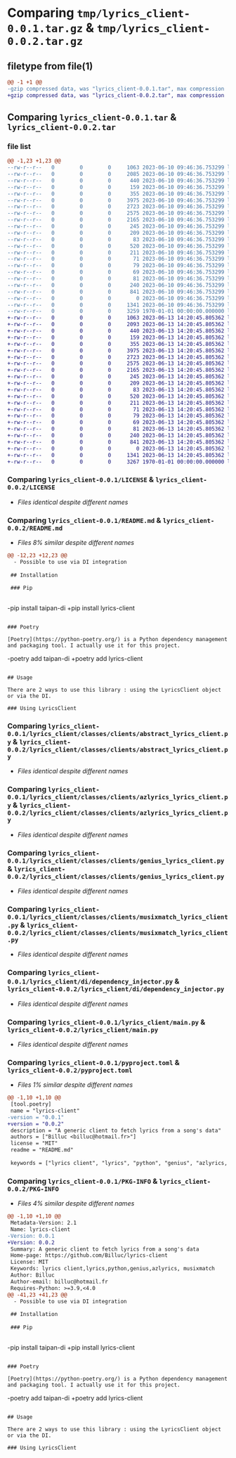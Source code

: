 # Comparing `tmp/lyrics_client-0.0.1.tar.gz` & `tmp/lyrics_client-0.0.2.tar.gz`

## filetype from file(1)

```diff
@@ -1 +1 @@
-gzip compressed data, was "lyrics_client-0.0.1.tar", max compression
+gzip compressed data, was "lyrics_client-0.0.2.tar", max compression
```

## Comparing `lyrics_client-0.0.1.tar` & `lyrics_client-0.0.2.tar`

### file list

```diff
@@ -1,23 +1,23 @@
--rw-r--r--   0        0        0     1063 2023-06-10 09:46:36.753299 lyrics_client-0.0.1/LICENSE
--rw-r--r--   0        0        0     2085 2023-06-10 09:46:36.753299 lyrics_client-0.0.1/README.md
--rw-r--r--   0        0        0      440 2023-06-10 09:46:36.753299 lyrics_client-0.0.1/lyrics_client/__init__.py
--rw-r--r--   0        0        0      159 2023-06-10 09:46:36.753299 lyrics_client-0.0.1/lyrics_client/classes/__init__.py
--rw-r--r--   0        0        0      355 2023-06-10 09:46:36.753299 lyrics_client-0.0.1/lyrics_client/classes/clients/__init__.py
--rw-r--r--   0        0        0     3975 2023-06-10 09:46:36.753299 lyrics_client-0.0.1/lyrics_client/classes/clients/abstract_lyrics_client.py
--rw-r--r--   0        0        0     2723 2023-06-10 09:46:36.753299 lyrics_client-0.0.1/lyrics_client/classes/clients/azlyrics_lyrics_client.py
--rw-r--r--   0        0        0     2575 2023-06-10 09:46:36.753299 lyrics_client-0.0.1/lyrics_client/classes/clients/genius_lyrics_client.py
--rw-r--r--   0        0        0     2165 2023-06-10 09:46:36.753299 lyrics_client-0.0.1/lyrics_client/classes/clients/musixmatch_lyrics_client.py
--rw-r--r--   0        0        0      245 2023-06-10 09:46:36.753299 lyrics_client-0.0.1/lyrics_client/classes/fetch_lyrics_command.py
--rw-r--r--   0        0        0      209 2023-06-10 09:46:36.753299 lyrics_client-0.0.1/lyrics_client/classes/fetch_lyrics_result.py
--rw-r--r--   0        0        0       83 2023-06-10 09:46:36.753299 lyrics_client-0.0.1/lyrics_client/di/__init__.py
--rw-r--r--   0        0        0      520 2023-06-10 09:46:36.753299 lyrics_client-0.0.1/lyrics_client/di/dependency_injector.py
--rw-r--r--   0        0        0      211 2023-06-10 09:46:36.753299 lyrics_client-0.0.1/lyrics_client/errors/__init__.py
--rw-r--r--   0        0        0       71 2023-06-10 09:46:36.753299 lyrics_client-0.0.1/lyrics_client/errors/bad_format_error.py
--rw-r--r--   0        0        0       79 2023-06-10 09:46:36.753299 lyrics_client-0.0.1/lyrics_client/errors/bad_title_match_error.py
--rw-r--r--   0        0        0       69 2023-06-10 09:46:36.753299 lyrics_client-0.0.1/lyrics_client/errors/no_result_error.py
--rw-r--r--   0        0        0       81 2023-06-10 09:46:36.753299 lyrics_client-0.0.1/lyrics_client/interfaces/__init__.py
--rw-r--r--   0        0        0      240 2023-06-10 09:46:36.753299 lyrics_client-0.0.1/lyrics_client/interfaces/base_lyrics_client.py
--rw-r--r--   0        0        0      841 2023-06-10 09:46:36.753299 lyrics_client-0.0.1/lyrics_client/main.py
--rw-r--r--   0        0        0        0 2023-06-10 09:46:36.753299 lyrics_client-0.0.1/lyrics_client/py.typed
--rw-r--r--   0        0        0     1341 2023-06-10 09:46:36.753299 lyrics_client-0.0.1/pyproject.toml
--rw-r--r--   0        0        0     3259 1970-01-01 00:00:00.000000 lyrics_client-0.0.1/PKG-INFO
+-rw-r--r--   0        0        0     1063 2023-06-13 14:20:45.805362 lyrics_client-0.0.2/LICENSE
+-rw-r--r--   0        0        0     2093 2023-06-13 14:20:45.805362 lyrics_client-0.0.2/README.md
+-rw-r--r--   0        0        0      440 2023-06-13 14:20:45.805362 lyrics_client-0.0.2/lyrics_client/__init__.py
+-rw-r--r--   0        0        0      159 2023-06-13 14:20:45.805362 lyrics_client-0.0.2/lyrics_client/classes/__init__.py
+-rw-r--r--   0        0        0      355 2023-06-13 14:20:45.805362 lyrics_client-0.0.2/lyrics_client/classes/clients/__init__.py
+-rw-r--r--   0        0        0     3975 2023-06-13 14:20:45.805362 lyrics_client-0.0.2/lyrics_client/classes/clients/abstract_lyrics_client.py
+-rw-r--r--   0        0        0     2723 2023-06-13 14:20:45.805362 lyrics_client-0.0.2/lyrics_client/classes/clients/azlyrics_lyrics_client.py
+-rw-r--r--   0        0        0     2575 2023-06-13 14:20:45.805362 lyrics_client-0.0.2/lyrics_client/classes/clients/genius_lyrics_client.py
+-rw-r--r--   0        0        0     2165 2023-06-13 14:20:45.805362 lyrics_client-0.0.2/lyrics_client/classes/clients/musixmatch_lyrics_client.py
+-rw-r--r--   0        0        0      245 2023-06-13 14:20:45.805362 lyrics_client-0.0.2/lyrics_client/classes/fetch_lyrics_command.py
+-rw-r--r--   0        0        0      209 2023-06-13 14:20:45.805362 lyrics_client-0.0.2/lyrics_client/classes/fetch_lyrics_result.py
+-rw-r--r--   0        0        0       83 2023-06-13 14:20:45.805362 lyrics_client-0.0.2/lyrics_client/di/__init__.py
+-rw-r--r--   0        0        0      520 2023-06-13 14:20:45.805362 lyrics_client-0.0.2/lyrics_client/di/dependency_injector.py
+-rw-r--r--   0        0        0      211 2023-06-13 14:20:45.805362 lyrics_client-0.0.2/lyrics_client/errors/__init__.py
+-rw-r--r--   0        0        0       71 2023-06-13 14:20:45.805362 lyrics_client-0.0.2/lyrics_client/errors/bad_format_error.py
+-rw-r--r--   0        0        0       79 2023-06-13 14:20:45.805362 lyrics_client-0.0.2/lyrics_client/errors/bad_title_match_error.py
+-rw-r--r--   0        0        0       69 2023-06-13 14:20:45.805362 lyrics_client-0.0.2/lyrics_client/errors/no_result_error.py
+-rw-r--r--   0        0        0       81 2023-06-13 14:20:45.805362 lyrics_client-0.0.2/lyrics_client/interfaces/__init__.py
+-rw-r--r--   0        0        0      240 2023-06-13 14:20:45.805362 lyrics_client-0.0.2/lyrics_client/interfaces/base_lyrics_client.py
+-rw-r--r--   0        0        0      841 2023-06-13 14:20:45.805362 lyrics_client-0.0.2/lyrics_client/main.py
+-rw-r--r--   0        0        0        0 2023-06-13 14:20:45.805362 lyrics_client-0.0.2/lyrics_client/py.typed
+-rw-r--r--   0        0        0     1341 2023-06-13 14:20:45.805362 lyrics_client-0.0.2/pyproject.toml
+-rw-r--r--   0        0        0     3267 1970-01-01 00:00:00.000000 lyrics_client-0.0.2/PKG-INFO
```

### Comparing `lyrics_client-0.0.1/LICENSE` & `lyrics_client-0.0.2/LICENSE`

 * *Files identical despite different names*

### Comparing `lyrics_client-0.0.1/README.md` & `lyrics_client-0.0.2/README.md`

 * *Files 8% similar despite different names*

```diff
@@ -12,23 +12,23 @@
  - Possible to use via DI integration
 
 ## Installation
 
 ### Pip
 
 ```
-pip install taipan-di
+pip install lyrics-client
 ```
 
 ### Poetry
 
 [Poetry](https://python-poetry.org/) is a Python dependency management and packaging tool. I actually use it for this project.
 
 ```
-poetry add taipan-di
+poetry add lyrics-client
 ```
 
 ## Usage
 
 There are 2 ways to use this library : using the LyricsClient object or via the DI.
 
 ### Using LyricsClient
```

### Comparing `lyrics_client-0.0.1/lyrics_client/classes/clients/abstract_lyrics_client.py` & `lyrics_client-0.0.2/lyrics_client/classes/clients/abstract_lyrics_client.py`

 * *Files identical despite different names*

### Comparing `lyrics_client-0.0.1/lyrics_client/classes/clients/azlyrics_lyrics_client.py` & `lyrics_client-0.0.2/lyrics_client/classes/clients/azlyrics_lyrics_client.py`

 * *Files identical despite different names*

### Comparing `lyrics_client-0.0.1/lyrics_client/classes/clients/genius_lyrics_client.py` & `lyrics_client-0.0.2/lyrics_client/classes/clients/genius_lyrics_client.py`

 * *Files identical despite different names*

### Comparing `lyrics_client-0.0.1/lyrics_client/classes/clients/musixmatch_lyrics_client.py` & `lyrics_client-0.0.2/lyrics_client/classes/clients/musixmatch_lyrics_client.py`

 * *Files identical despite different names*

### Comparing `lyrics_client-0.0.1/lyrics_client/di/dependency_injector.py` & `lyrics_client-0.0.2/lyrics_client/di/dependency_injector.py`

 * *Files identical despite different names*

### Comparing `lyrics_client-0.0.1/lyrics_client/main.py` & `lyrics_client-0.0.2/lyrics_client/main.py`

 * *Files identical despite different names*

### Comparing `lyrics_client-0.0.1/pyproject.toml` & `lyrics_client-0.0.2/pyproject.toml`

 * *Files 1% similar despite different names*

```diff
@@ -1,10 +1,10 @@
 [tool.poetry]
 name = "lyrics-client"
-version = "0.0.1"
+version = "0.0.2"
 description = "A generic client to fetch lyrics from a song's data"
 authors = ["Billuc <billuc@hotmail.fr>"]
 license = "MIT"
 readme = "README.md"
 
 keywords = ["lyrics client", "lyrics", "python", "genius", "azlyrics, musixmatch"]
```

### Comparing `lyrics_client-0.0.1/PKG-INFO` & `lyrics_client-0.0.2/PKG-INFO`

 * *Files 4% similar despite different names*

```diff
@@ -1,10 +1,10 @@
 Metadata-Version: 2.1
 Name: lyrics-client
-Version: 0.0.1
+Version: 0.0.2
 Summary: A generic client to fetch lyrics from a song's data
 Home-page: https://github.com/Billuc/lyrics-client
 License: MIT
 Keywords: lyrics client,lyrics,python,genius,azlyrics, musixmatch
 Author: Billuc
 Author-email: billuc@hotmail.fr
 Requires-Python: >=3.9,<4.0
@@ -41,23 +41,23 @@
  - Possible to use via DI integration
 
 ## Installation
 
 ### Pip
 
 ```
-pip install taipan-di
+pip install lyrics-client
 ```
 
 ### Poetry
 
 [Poetry](https://python-poetry.org/) is a Python dependency management and packaging tool. I actually use it for this project.
 
 ```
-poetry add taipan-di
+poetry add lyrics-client
 ```
 
 ## Usage
 
 There are 2 ways to use this library : using the LyricsClient object or via the DI.
 
 ### Using LyricsClient
```

